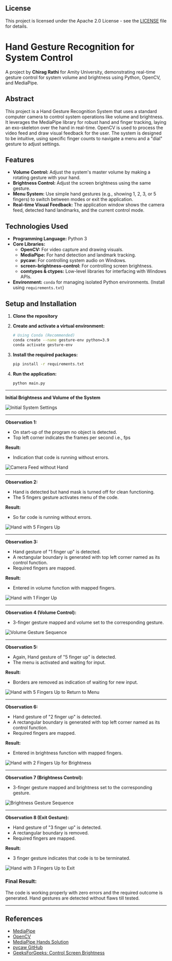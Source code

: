 ## License

This project is licensed under the Apache 2.0 License - see the [LICENSE](LICENSE) file for details.

# Hand Gesture Recognition for System Control

A project by **Chirag Rathi** for Amity University, demonstrating real-time gesture control for system volume and brightness using Python, OpenCV, and MediaPipe.

## Abstract

This project is a Hand Gesture Recognition System that uses a standard computer camera to control system operations like volume and brightness. It leverages the MediaPipe library for robust hand and finger tracking, laying an exo-skeleton over the hand in real-time. OpenCV is used to process the video feed and draw visual feedback for the user. The system is designed to be intuitive, using specific finger counts to navigate a menu and a "dial" gesture to adjust settings.

## Features

-   **Volume Control:** Adjust the system's master volume by making a rotating gesture with your hand.
-   **Brightness Control:** Adjust the screen brightness using the same gesture.
-   **Menu System:** Use simple hand gestures (e.g., showing 1, 2, 3, or 5 fingers) to switch between modes or exit the application.
-   **Real-time Visual Feedback:** The application window shows the camera feed, detected hand landmarks, and the current control mode.

## Technologies Used

-   **Programming Language:** Python 3
-   **Core Libraries:**
    -   **OpenCV:** For video capture and drawing visuals.
    -   **MediaPipe:** For hand detection and landmark tracking.
    -   **pycaw:** For controlling system audio on Windows.
    -   **screen-brightness-control:** For controlling screen brightness.
    -   **comtypes & ctypes:** Low-level libraries for interfacing with Windows APIs.
-   **Environment:** `conda` for managing isolated Python environments. (Install using `requirements.txt`)

## Setup and Installation

1.  **Clone the repository**

2.  **Create and activate a virtual environment:**
    ```bash
    # Using Conda (Recommended)
    conda create --name gesture-env python=3.9
    conda activate gesture-env
    ```

3.  **Install the required packages:**
    ```bash
    pip install -r requirements.txt
    ```

4.  **Run the application:**
    ```bash
    python main.py
    ```

---

**Initial Brightness and Volume of the System**

![Initial System Settings](images/Initial-Vol-Brit-Conf.png)

---

**Observation 1:**
-   On start-up of the program no object is detected.
-   Top left corner indicates the frames per second i.e., fps

**Result:**
-   Indication that code is running without errors.

![Camera Feed without Hand](images/Camera-feed.png)

---

**Observation 2:**
-   Hand is detected but hand mask is turned off for clean functioning.
-   The 5 fingers gesture activates menu of the code.

**Result:**
-   So far code is running without errors.

![Hand with 5 Fingers Up](images/5-finger.png)

---

**Observation 3:**
-   Hand gesture of "1 finger up" is detected.
-   A rectangular boundary is generated with top left corner named as its control function.
-   Required fingers are mapped.

**Result:**
-   Entered in volume function with mapped fingers.

![Hand with 1 Finger Up](images/1-finger.png)

---

**Observation 4 (Volume Control):**
-   3-finger gesture mapped and volume set to the corresponding gesture.


![Volume Gesture Sequence](images/vol-ges.png)

---

**Observation 5:**
-   Again, Hand gesture of "5 finger up" is detected.
-   The menu is activated and waiting for input.

**Result:**
-   Borders are removed as indication of waiting for new input.

![Hand with 5 Fingers Up to Return to Menu](images/5-finger.png)

---

**Observation 6:**
-   Hand gesture of "2 finger up" is detected.
-   A rectangular boundary is generated with top left corner named as its control function.
-   Required fingers are mapped.

**Result:**
-   Entered in brightness function with mapped fingers.

![Hand with 2 Fingers Up for Brightness](images/2-finger.png)

---

**Observation 7 (Brightness Control):**
-   3-finger gesture mapped and brightness set to the corresponding gesture.


![Brightness Gesture Sequence](images/brit-ges.png)

---

**Observation 8 (Exit Gesture):**
-   Hand gesture of "3 finger up" is detected.
-   A rectangular boundary is removed.
-   Required fingers are mapped.

**Result:**
-   3 finger gesture indicates that code is to be terminated.

![Hand with 3 Fingers Up to Exit](images/3-finger.png)

### Final Result:
The code is working properly with zero errors and the required outcome is generated. Hand gestures are detected without flaws till tested.

---

## References

-   [MediaPipe](https://mediapipe.dev/)
-   [OpenCV](https://opencv.org/)
-   [MediaPipe Hands Solution](https://google.github.io/mediapipe/solutions/hands.html)
-   [pycaw GitHub](https://github.com/AndreMiras/pycaw)
-   [GeeksForGeeks: Control Screen Brightness](https://www.geeksforgeeks.org/how-to-control-laptop-screen-brightness-using-python/)

